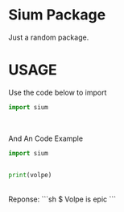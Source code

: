 # Sium Package


Just a random package.

# USAGE

Use the code below to import

```python
import sium
```
<br>

And An Code Example

```python
import sium


print(volpe)
```
<br>
Reponse:
```sh
$ Volpe is epic
```